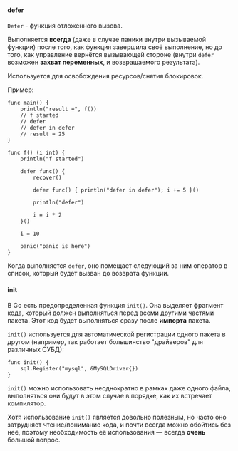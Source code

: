 #### defer

`Defer` - функция отложенного вызова.

Выполняется **всегда** (даже в случае паники внутри вызываемой функции) после того,
как функция завершила своё выполнение, но до того, как управление вернётся вызывающей стороне
(внутри `defer` возможен **захват переменных**, и возвращаемого результата). 

Используется для освобождения ресурсов/снятия блокировок.

Пример:

    func main() {
        println("result =", f())
        // f started
        // defer
        // defer in defer
        // result = 25
    }

    func f() (i int) {
        println("f started")

        defer func() {
            recover()

            defer func() { println("defer in defer"); i += 5 }()

            println("defer")

            i = i * 2
        }()

        i = 10

        panic("panic is here")
    }

Когда выполняется `defer`, оно помещает следующий за ним оператор в список, который будет вызван до возврата функции.

#### init

В Go есть предопределенная функция `init()`. 
Она выделяет фрагмент кода, который должен выполняться перед всеми другими частями пакета. 
Этот код будет выполняться сразу после **импорта** пакета.

`init()` используется для автоматической регистрации одного пакета в другом
(например, так работает большинство "драйверов" для различных СУБД):

    func init() {
        sql.Register("mysql", &MySQLDriver{})
    }

`init()` можно использовать неоднократно в рамках даже одного файла,
выполняться они будут в этом случае в порядке, как их встречает компилятор.

Хотя использование `init()` является довольно полезным, но часто оно затрудняет чтение/понимание кода,
и почти всегда можно обойтись без неё, поэтому необходимость её использования — всегда **очень** большой вопрос.
